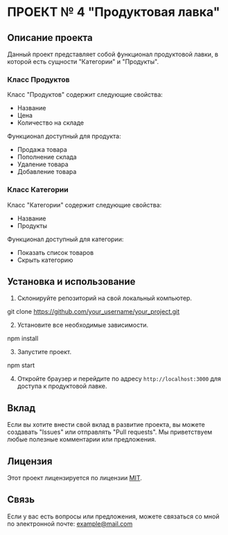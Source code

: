 # ПРОЕКТ № 4 "Продуктовая лавка"

## Описание проекта

Данный проект представляет собой функционал продуктовой лавки, в которой есть сущности "Категории" и "Продукты". 

### Класс Продуктов

Класс "Продуктов" содержит следующие свойства:

- Название
- Цена
- Количество на складе

Функционал доступный для продукта:

- Продажа товара
- Пополнение склада
- Удаление товара
- Добавление товара

### Класс Категории

Класс "Категории" содержит следующие свойства:

- Название
- Продукты

Функционал доступный для категории:

- Показать список товаров
- Скрыть категорию

## Установка и использование

1. Склонируйте репозиторий на свой локальный компьютер.

git clone https://github.com/your_username/your_project.git


2. Установите все необходимые зависимости.

npm install


3. Запустите проект.

npm start


4. Откройте браузер и перейдите по адресу `http://localhost:3000` для доступа к продуктовой лавке.

## Вклад

Если вы хотите внести свой вклад в развитие проекта, вы можете создавать "Issues" или отправлять "Pull requests". Мы приветствуем любые полезные комментарии или предложения.

## Лицензия

Этот проект лицензируется по лицензии [MIT](https://choosealicense.com/licenses/mit/).

## Связь

Если у вас есть вопросы или предложения, можете связаться со мной по электронной почте: example@mail.com
